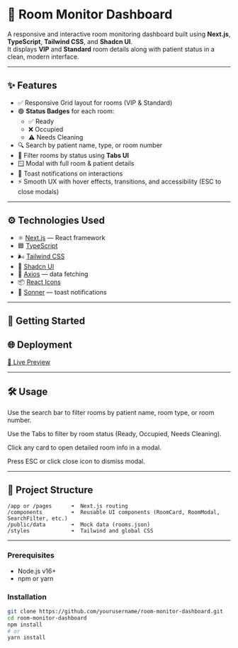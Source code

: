 # 🏥 Room Monitor Dashboard

A responsive and interactive room monitoring dashboard built using **Next.js**, **TypeScript**, **Tailwind CSS**, and **Shadcn UI**.  
It displays **VIP** and **Standard** room details along with patient status in a clean, modern interface.

---

## ✨ Features

- ✅ Responsive Grid layout for rooms (VIP & Standard)
- 🟢 **Status Badges** for each room:
  - ✅ Ready
  - ❌ Occupied
  - ⚠️ Needs Cleaning
- 🔍 Search by patient name, type, or room number
- 🧭 Filter rooms by status using **Tabs UI**
- 🪟 Modal with full room & patient details
- 🔔 Toast notifications on interactions
- ⚡ Smooth UX with hover effects, transitions, and accessibility (ESC to close modals)

---

## ⚙️ Technologies Used

- ⚛️ [Next.js](https://nextjs.org/) — React framework
- 🟦 [TypeScript](https://www.typescriptlang.org/)
- 🌬️ [Tailwind CSS](https://tailwindcss.com/)
- 💠 [Shadcn UI](https://ui.shadcn.com/)
- 🎯 [Axios](https://axios-http.com/) — data fetching
- 📦 [React Icons](https://react-icons.github.io/react-icons/)
- 🔔 [Sonner](https://sonner.toastui.com/) — toast notifications

---

## 🚀 Getting Started

## 🌐 Deployment
  [🔗 Live Preview](https://room-monitor-dashboard.vercel.app)


---
## 🛠️ Usage
Use the search bar to filter rooms by patient name, room type, or room number.

Use the Tabs to filter by room status (Ready, Occupied, Needs Cleaning).

Click any card to open detailed room info in a modal.

Press ESC or click close icon to dismiss modal.

---
## 🧱 Project Structure
```
/app or /pages      ➜  Next.js routing
/components         ➜  Reusable UI components (RoomCard, RoomModal, SearchFilter, etc.)
/public/data        ➜  Mock data (rooms.json)
/styles             ➜  Tailwind and global CSS

```
---

### Prerequisites

- Node.js v16+
- npm or yarn

### Installation

```bash
git clone https://github.com/yourusername/room-monitor-dashboard.git
cd room-monitor-dashboard
npm install
# or
yarn install

